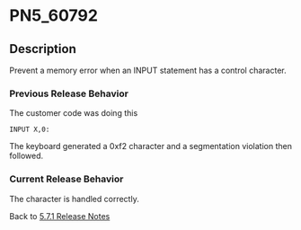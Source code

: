 # PN5_60792

<PageHeader />

## Description

Prevent a memory error when an INPUT statement has a control character.

### Previous Release Behavior

The customer code was doing this

```
INPUT X,0:
```

The keyboard generated a 0xf2 character and a segmentation violation then followed.

### Current Release Behavior

The character is handled correctly.

Back to [5.7.1 Release Notes](./../README.md)

